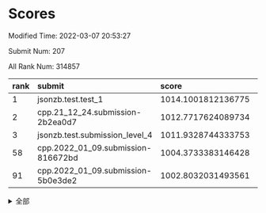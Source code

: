 # Scores

Modified Time: 2022-03-07 20:53:27

Submit Num: 207

All Rank Num: 314857

| rank |               submit               |       score        |       sigma        | pk_num |
| :--- | :--------------------------------- | :----------------- | :----------------- | :----- |
| 1    | jsonzb.test.test_1                 | 1014.1001812136775 | 0.8514754661670073 | 6082   |
| 2    | cpp.21_12_24.submission-2b2ea0d7   | 1012.7717624089734 | 0.8093223117333905 | 6083   |
| 3    | jsonzb.test.submission_level_4     | 1011.9328744333753 | 0.804865089423804  | 6084   |
| 58   | cpp.2022_01_09.submission-816672bd | 1004.3733383146428 | 0.7248661084150811 | 6087   |
| 91   | cpp.2022_01_09.submission-5b0e3de2 | 1002.8032031493561 | 0.7018619370593325 | 6092   |


<details>
<summary>全部</summary>

| rank |                 submit                 |       score        |       sigma        | pk_num |
| :--- | :------------------------------------- | :----------------- | :----------------- | :----- |
| 1    | jsonzb.test.test_1                     | 1014.1001812136775 | 0.8514754661670073 | 6082   |
| 2    | cpp.21_12_24.submission-2b2ea0d7       | 1012.7717624089734 | 0.8093223117333905 | 6083   |
| 3    | jsonzb.test.submission_level_4         | 1011.9328744333753 | 0.804865089423804  | 6084   |
| 4    | gobigger.level_3.submission_level_3_38 | 1011.1361996747326 | 0.7712615113824361 | 6083   |
| 5    | gobigger.level_3.submission_level_3_42 | 1010.9676889638469 | 0.7739908477471834 | 6084   |
| 6    | gobigger.level_3.submission_level_3_10 | 1010.9654758579456 | 0.7736785934037443 | 6079   |
| 7    | gobigger.level_3.submission_level_3_19 | 1010.8520492455111 | 0.7658427780641222 | 6090   |
| 8    | gobigger.level_3.submission_level_3_11 | 1010.8429409079159 | 0.7873259367056391 | 6083   |
| 9    | gobigger.level_3.submission_level_3_13 | 1010.8294476886622 | 0.7697954916586014 | 6085   |
| 10   | gobigger.level_3.submission_level_3_31 | 1010.7504020165295 | 0.7700346505073974 | 6080   |
| 11   | gobigger.level_3.submission_level_3_49 | 1010.67347673522   | 0.7446425956986776 | 6087   |
| 12   | gobigger.level_3.submission_level_3_44 | 1010.6588156456451 | 0.7663581001053955 | 6088   |
| 13   | gobigger.level_3.submission_level_3_36 | 1010.6358643908578 | 0.7620713854383252 | 6087   |
| 14   | gobigger.level_3.submission_level_3_22 | 1010.5276507718477 | 0.7694491215035879 | 6084   |
| 15   | gobigger.level_3.submission_level_3_6  | 1010.5204043785592 | 0.7490812218842252 | 6085   |
| 16   | gobigger.level_3.submission_level_3_43 | 1010.5047419426654 | 0.7820883162518661 | 6086   |
| 17   | gobigger.level_3.submission_level_3_16 | 1010.4355806165088 | 0.7761145474600397 | 6086   |
| 18   | gobigger.level_3.submission_level_3_41 | 1010.3845323617882 | 0.781875303404369  | 6086   |
| 19   | gobigger.level_3.submission_level_3_39 | 1010.3410657376834 | 0.7504562447926316 | 6083   |
| 20   | gobigger.level_3.submission_level_3_21 | 1010.2687905711125 | 0.7795576329729028 | 6083   |
| 21   | gobigger.level_3.submission_level_3_46 | 1010.2108664684131 | 0.7676646710537125 | 6081   |
| 22   | gobigger.level_3.submission_level_3_4  | 1010.1920840356566 | 0.7717828562843188 | 6083   |
| 23   | gobigger.level_3.submission_level_3_7  | 1010.1715064627305 | 0.7753839565590782 | 6085   |
| 24   | gobigger.level_3.submission_level_3_17 | 1010.1602136906761 | 0.757118320986684  | 6081   |
| 25   | gobigger.level_3.submission_level_3_30 | 1009.8769725794648 | 0.7560061108562249 | 6085   |
| 26   | gobigger.level_3.submission_level_3_23 | 1009.8436938744785 | 0.7451215613569033 | 6085   |
| 27   | gobigger.level_3.submission_level_3_26 | 1009.7543035228805 | 0.7571866486822464 | 6083   |
| 28   | gobigger.level_3.submission_level_3_47 | 1009.7148405245869 | 0.7815743319182678 | 6089   |
| 29   | gobigger.level_3.submission_level_3_8  | 1009.6015099915874 | 0.7594856363921191 | 6085   |
| 30   | gobigger.level_3.submission_level_3_18 | 1009.5839130853116 | 0.7569794322332055 | 6084   |
| 31   | gobigger.level_3.submission_level_3_1  | 1009.5426891803837 | 0.7525725280830635 | 6086   |
| 32   | gobigger.level_3.submission_level_3_24 | 1009.519831677276  | 0.7555087735289033 | 6085   |
| 33   | gobigger.level_3.submission_level_3_48 | 1009.4765135075028 | 0.7387966982194425 | 6080   |
| 34   | gobigger.level_3.submission_level_3_3  | 1009.3724944990286 | 0.7437325403142298 | 6080   |
| 35   | gobigger.level_3.submission_level_3_33 | 1009.3529578214888 | 0.7211168799811652 | 6081   |
| 36   | gobigger.level_3.submission_level_3_2  | 1009.2828461301463 | 0.7521764805891716 | 6087   |
| 37   | gobigger.level_3.submission_level_3_40 | 1009.2739158681488 | 0.7320087313845843 | 6088   |
| 38   | gobigger.level_3.submission_level_3_37 | 1009.2557077470818 | 0.7637747472614589 | 6086   |
| 39   | gobigger.level_3.submission_level_3_29 | 1009.1759894478505 | 0.7442366931362648 | 6087   |
| 40   | gobigger.level_3.submission_level_3_28 | 1009.1705527460881 | 0.7462258348961591 | 6083   |
| 41   | gobigger.level_3.submission_level_3_20 | 1009.1109162798101 | 0.7635658765795458 | 6084   |
| 42   | gobigger.level_3.submission_level_3_14 | 1009.0712093844775 | 0.7590744490054961 | 6083   |
| 43   | gobigger.level_3.submission_level_3_9  | 1009.0414183621571 | 0.7542283208831307 | 6082   |
| 44   | gobigger.level_3.submission_level_3_5  | 1008.9999245121326 | 0.745525273100221  | 6086   |
| 45   | gobigger.level_3.submission_level_3_34 | 1008.9563121812345 | 0.7509986591538585 | 6083   |
| 46   | gobigger.level_3.submission_level_3_12 | 1008.937818067274  | 0.7595544818264907 | 6083   |
| 47   | gobigger.level_3.submission_level_3_32 | 1008.9183340240376 | 0.7410771808371216 | 6084   |
| 48   | gobigger.level_3.submission_level_3_15 | 1008.7555298486974 | 0.767146409417209  | 6078   |
| 49   | gobigger.level_3.submission_level_3_27 | 1008.6786398859339 | 0.7541174491138394 | 6084   |
| 50   | gobigger.level_3.submission_level_3_35 | 1008.6628867402462 | 0.7517390696349375 | 6082   |
| 51   | gobigger.level_3.submission_level_3_0  | 1008.6503997107728 | 0.7376437534841405 | 6083   |
| 52   | gobigger.level_3.submission_level_3_45 | 1008.5892604033689 | 0.7550348273446831 | 6081   |
| 53   | gobigger.level_3.submission_level_3_25 | 1008.146334279021  | 0.7441084262161897 | 6082   |
| 54   | gobigger.level_1.submission_level_1_39 | 1005.2841352923501 | 0.7217637690234584 | 6085   |
| 55   | gobigger.level_1.submission_level_1_18 | 1004.7902316112393 | 0.7201565653445743 | 6086   |
| 56   | gobigger.level_1.submission_level_1_44 | 1004.5336902093884 | 0.7067473974421407 | 6089   |
| 57   | gobigger.level_1.submission_level_1_36 | 1004.4147844359583 | 0.7171633708966829 | 6084   |
| 58   | cpp.2022_01_09.submission-816672bd     | 1004.3733383146428 | 0.7248661084150811 | 6087   |
| 59   | gobigger.level_1.submission_level_1_34 | 1004.3299561439471 | 0.7031972334061352 | 6085   |
| 60   | gobigger.level_1.submission_level_1_40 | 1004.2797510180474 | 0.7210086314073261 | 6088   |
| 61   | gobigger.level_1.submission_level_1_32 | 1004.2665181682041 | 0.7233809363789979 | 6081   |
| 62   | gobigger.level_1.submission_level_1_29 | 1004.235085168736  | 0.725956157235728  | 6086   |
| 63   | gobigger.level_1.submission_level_1_27 | 1004.2199502564544 | 0.7162487557785999 | 6089   |
| 64   | gobigger.level_1.submission_level_1_47 | 1003.95414048887   | 0.7146693186097021 | 6084   |
| 65   | gobigger.level_1.submission_level_1_22 | 1003.8964760754227 | 0.715937674853759  | 6082   |
| 66   | gobigger.level_1.submission_level_1_26 | 1003.8867299784137 | 0.7177017282067445 | 6085   |
| 67   | gobigger.level_1.submission_level_1_42 | 1003.8240650153151 | 0.7087852922268002 | 6083   |
| 68   | gobigger.level_1.submission_level_1_21 | 1003.734398072052  | 0.7133333669764322 | 6082   |
| 69   | gobigger.level_1.submission_level_1_19 | 1003.7188001602092 | 0.7215576989005971 | 6082   |
| 70   | gobigger.level_1.submission_level_1_38 | 1003.7149059422667 | 0.7244712580039571 | 6083   |
| 71   | gobigger.level_1.submission_level_1_41 | 1003.6371279125019 | 0.7162734076580622 | 6082   |
| 72   | gobigger.level_1.submission_level_1_45 | 1003.5255982323325 | 0.7222054506107102 | 6085   |
| 73   | gobigger.level_1.submission_level_1_0  | 1003.5226954045896 | 0.7138385222896119 | 6083   |
| 74   | gobigger.level_1.submission_level_1_4  | 1003.4606388518827 | 0.7175207028833936 | 6086   |
| 75   | gobigger.level_1.submission_level_1_12 | 1003.384302914546  | 0.7078429686773331 | 6083   |
| 76   | gobigger.level_1.submission_level_1_20 | 1003.3837418469136 | 0.7154591881122933 | 6089   |
| 77   | gobigger.level_1.submission_level_1_10 | 1003.3828644285007 | 0.7070475238302648 | 6084   |
| 78   | gobigger.level_1.submission_level_1_5  | 1003.3504677079611 | 0.7221995477300491 | 6087   |
| 79   | gobigger.level_1.submission_level_1_49 | 1003.3193397056918 | 0.7198842587465611 | 6085   |
| 80   | gobigger.level_1.submission_level_1_24 | 1003.1777283690456 | 0.7102512767458222 | 6081   |
| 81   | gobigger.level_1.submission_level_1_3  | 1003.1552629286989 | 0.7164844181272724 | 6085   |
| 82   | gobigger.level_1.submission_level_1_37 | 1003.1340223657359 | 0.7152753769620359 | 6085   |
| 83   | gobigger.level_1.submission_level_1_30 | 1003.0712406083996 | 0.7116889448494539 | 6087   |
| 84   | gobigger.level_1.submission_level_1_14 | 1003.0700140620884 | 0.7175679024430105 | 6083   |
| 85   | gobigger.level_1.submission_level_1_8  | 1003.066456896928  | 0.7112228221034926 | 6087   |
| 86   | gobigger.level_1.submission_level_1_13 | 1003.047960188281  | 0.715956665836752  | 6081   |
| 87   | gobigger.level_1.submission_level_1_7  | 1002.9630859174113 | 0.7114237293725088 | 6082   |
| 88   | gobigger.level_1.submission_level_1_1  | 1002.9548382992241 | 0.7186367694117157 | 6081   |
| 89   | gobigger.level_1.submission_level_1_2  | 1002.8274331105756 | 0.7182859675724668 | 6075   |
| 90   | gobigger.level_1.submission_level_1_23 | 1002.8265606748333 | 0.7130263579550316 | 6086   |
| 91   | cpp.2022_01_09.submission-5b0e3de2     | 1002.8032031493561 | 0.7018619370593325 | 6092   |
| 92   | gobigger.level_1.submission_level_1_46 | 1002.7995235006042 | 0.7206174764455745 | 6083   |
| 93   | gobigger.level_1.submission_level_1_33 | 1002.7887123603426 | 0.7170397429367331 | 6086   |
| 94   | gobigger.level_1.submission_level_1_48 | 1002.7516082405583 | 0.7120175125606137 | 6083   |
| 95   | gobigger.level_1.submission_level_1_11 | 1002.7283314928395 | 0.7152518884846331 | 6081   |
| 96   | gobigger.level_1.submission_level_1_31 | 1002.6875994953627 | 0.7152444749735976 | 6079   |
| 97   | gobigger.level_1.submission_level_1_17 | 1002.6634901652868 | 0.723328890077517  | 6082   |
| 98   | gobigger.level_1.submission_level_1_25 | 1002.6411744700821 | 0.7216174378946828 | 6083   |
| 99   | gobigger.level_1.submission_level_1_9  | 1002.6295211903318 | 0.7127366553415009 | 6085   |
| 100  | gobigger.level_1.submission_level_1_15 | 1002.57718833088   | 0.7096136146846337 | 6086   |
| 101  | gobigger.level_1.submission_level_1_43 | 1002.5225180017133 | 0.7255421227713987 | 6085   |
| 102  | gobigger.level_1.submission_level_1_28 | 1002.3938113195239 | 0.7131346601111845 | 6087   |
| 103  | gobigger.level_1.submission_level_1_6  | 1002.3037955426393 | 0.7129854677903964 | 6082   |
| 104  | gobigger.level_1.submission_level_1_35 | 1001.8840410038025 | 0.7083811567528184 | 6085   |
| 105  | gobigger.level_1.submission_level_1_16 | 1001.7384662656082 | 0.7131272976149708 | 6086   |
| 106  | gobigger.random.submission_random_18   | 997.657653484116   | 0.6984524676089462 | 6086   |
| 107  | gobigger.random.submission_random_0    | 997.3675198044434  | 0.6997699746942333 | 6085   |
| 108  | gobigger.random.submission_random_26   | 997.2409458561636  | 0.7005368859650394 | 6086   |
| 109  | gobigger.random.submission_random_30   | 996.9236271327331  | 0.6956222977615762 | 6084   |
| 110  | gobigger.random.submission_random_5    | 996.9114363396484  | 0.7031651162864332 | 6081   |
| 111  | gobigger.random.submission_random_32   | 996.7707773769037  | 0.7048143205426499 | 6084   |
| 112  | gobigger.random.submission_random_17   | 996.730301014304   | 0.7061602800255724 | 6086   |
| 113  | gobigger.random.submission_random_13   | 996.6575858062889  | 0.7139032817528139 | 6086   |
| 114  | gobigger.random.submission_random_41   | 996.6337979101856  | 0.7006889312033285 | 6085   |
| 115  | gobigger.random.submission_random_8    | 996.5529646745379  | 0.7140814783784546 | 6085   |
| 116  | gobigger.random.submission_random_9    | 996.5066718892157  | 0.7141830056911134 | 6085   |
| 117  | gobigger.random.submission_random_20   | 996.4772237894459  | 0.7070441743930783 | 6084   |
| 118  | gobigger.random.submission_random_1    | 996.4626362610917  | 0.699508532188463  | 6085   |
| 119  | gobigger.random.submission_random_42   | 996.3650209024485  | 0.6962729388264658 | 6084   |
| 120  | gobigger.random.submission_random_31   | 996.3478462443261  | 0.70498805704185   | 6089   |
| 121  | gobigger.random.submission_random_21   | 996.3256075219589  | 0.7018765612390281 | 6082   |
| 122  | gobigger.random.submission_random_22   | 996.2783759009226  | 0.7129789003483289 | 6079   |
| 123  | gobigger.random.submission_random_16   | 996.2739225873804  | 0.71856595529679   | 6082   |
| 124  | gobigger.random.submission_random_49   | 996.2693033532507  | 0.7027817359206484 | 6082   |
| 125  | gobigger.random.submission_random_36   | 996.2396787237041  | 0.7022229150645858 | 6079   |
| 126  | gobigger.random.submission_random_28   | 996.2204859078381  | 0.6957332429736341 | 6086   |
| 127  | gobigger.random.submission_random_48   | 996.1763353283853  | 0.7081299513558396 | 6082   |
| 128  | gobigger.random.submission_random_29   | 996.1719388572338  | 0.6964704833986992 | 6083   |
| 129  | gobigger.random.submission_random_11   | 996.0937571992431  | 0.7094000554887491 | 6090   |
| 130  | gobigger.random.submission_random_47   | 996.080883498675   | 0.7201421992194171 | 6085   |
| 131  | gobigger.random.submission_random_7    | 996.0405535903675  | 0.7226588751665087 | 6083   |
| 132  | gobigger.random.submission_random_10   | 995.9951590220584  | 0.7100570298230762 | 6085   |
| 133  | gobigger.random.submission_random_33   | 995.9871858298695  | 0.712634294705999  | 6079   |
| 134  | gobigger.random.submission_random_6    | 995.9633123955103  | 0.701021542292332  | 6081   |
| 135  | gobigger.random.submission_random_46   | 995.9573317402552  | 0.7144116610056586 | 6086   |
| 136  | gobigger.random.submission_random_14   | 995.9189117347086  | 0.7006302481829821 | 6084   |
| 137  | gobigger.random.submission_random_34   | 995.7891674242326  | 0.7032582313911564 | 6077   |
| 138  | gobigger.random.submission_random_44   | 995.7869496672947  | 0.7183870143301347 | 6083   |
| 139  | gobigger.random.submission_random_3    | 995.7756714439258  | 0.710747814728911  | 6085   |
| 140  | gobigger.random.submission_random_23   | 995.7711716359436  | 0.7147697875863263 | 6086   |
| 141  | gobigger.random.submission_random_4    | 995.7610706235477  | 0.7138108294062224 | 6088   |
| 142  | gobigger.random.submission_random_38   | 995.7343583348816  | 0.7096997874839267 | 6080   |
| 143  | gobigger.random.submission_random_40   | 995.7120088829193  | 0.7255463470785676 | 6081   |
| 144  | gobigger.random.submission_random_37   | 995.6644072148348  | 0.7168152902836313 | 6083   |
| 145  | gobigger.random.submission_random_25   | 995.5538306827826  | 0.7034586638645234 | 6081   |
| 146  | gobigger.random.submission_random_43   | 995.5425022454863  | 0.7017637885293805 | 6082   |
| 147  | gobigger.random.submission_random_39   | 995.2888035633773  | 0.7194530027140288 | 6085   |
| 148  | gobigger.random.submission_random_24   | 995.2526065036622  | 0.727243243951778  | 6083   |
| 149  | gobigger.random.submission_random_45   | 995.219114245425   | 0.7156843528438962 | 6079   |
| 150  | gobigger.random.submission_random_2    | 995.1885677782078  | 0.7053168445462575 | 6080   |
| 151  | gobigger.random.submission_random_15   | 995.1577707943876  | 0.7278306399798424 | 6079   |
| 152  | gobigger.random.submission_random_27   | 995.117044673823   | 0.7177948113980162 | 6086   |
| 153  | gobigger.random.submission_random_12   | 995.0879557609413  | 0.70788256878208   | 6086   |
| 154  | gobigger.random.submission_random_19   | 994.6493167787039  | 0.7281371673794778 | 6077   |
| 155  | gobigger.level_2.submission_level_2_25 | 994.3267271871315  | 0.7257520261623988 | 6079   |
| 156  | gobigger.random.submission_random_35   | 994.2506130995795  | 0.70803469778516   | 6089   |
| 157  | gobigger.level_2.submission_level_2_32 | 994.0836494233068  | 0.7468671870772962 | 6089   |
| 158  | gobigger.level_2.submission_level_2_7  | 994.0128492178128  | 0.7407606146301224 | 6086   |
| 159  | gobigger.level_2.submission_level_2_34 | 993.5990549331877  | 0.7391594325604286 | 6086   |
| 160  | gobigger.level_2.submission_level_2_15 | 993.5697957063654  | 0.7491776178861791 | 6084   |
| 161  | gobigger.level_2.submission_level_2_33 | 993.516803718078   | 0.7364965465875294 | 6088   |
| 162  | gobigger.level_2.submission_level_2_23 | 993.5099147414071  | 0.7361643203302646 | 6081   |
| 163  | gobigger.level_2.submission_level_2_28 | 993.4977546239793  | 0.7468899273232268 | 6090   |
| 164  | gobigger.level_2.submission_level_2_43 | 993.4187844406232  | 0.7254640594194904 | 6086   |
| 165  | gobigger.level_2.submission_level_2_2  | 993.3990342362133  | 0.7532690324733553 | 6085   |
| 166  | gobigger.level_2.submission_level_2_42 | 993.207545264688   | 0.726062173298019  | 6080   |
| 167  | gobigger.level_2.submission_level_2_39 | 993.0758128256105  | 0.7387786951516078 | 6086   |
| 168  | gobigger.level_2.submission_level_2_48 | 992.8581582105357  | 0.7428810411928402 | 6086   |
| 169  | gobigger.level_2.submission_level_2_5  | 992.8418881442573  | 0.754504711982672  | 6082   |
| 170  | gobigger.level_2.submission_level_2_21 | 992.6931568319211  | 0.7371249351462632 | 6087   |
| 171  | gobigger.level_2.submission_level_2_38 | 992.6828899683629  | 0.7390729759312998 | 6088   |
| 172  | gobigger.level_2.submission_level_2_30 | 992.657787948506   | 0.7303439550334354 | 6087   |
| 173  | gobigger.level_2.submission_level_2_49 | 992.636260673481   | 0.7317441169455753 | 6087   |
| 174  | gobigger.level_2.submission_level_2_11 | 992.6295929604001  | 0.7234636457291632 | 6085   |
| 175  | gobigger.level_2.submission_level_2_18 | 992.6075890419288  | 0.7386674905351149 | 6087   |
| 176  | gobigger.level_2.submission_level_2_14 | 992.5713956030706  | 0.743614540024135  | 6085   |
| 177  | gobigger.level_2.submission_level_2_3  | 992.5576463555027  | 0.7385769845320171 | 6087   |
| 178  | gobigger.level_2.submission_level_2_13 | 992.4992700611514  | 0.7614704270101252 | 6083   |
| 179  | gobigger.level_2.submission_level_2_0  | 992.4673303110741  | 0.7446275624410978 | 6084   |
| 180  | gobigger.level_2.submission_level_2_4  | 992.4325294558938  | 0.7685219575243354 | 6084   |
| 181  | gobigger.level_2.submission_level_2_16 | 992.2055665307066  | 0.7418604424873427 | 6086   |
| 182  | gobigger.level_2.submission_level_2_17 | 992.1570683407068  | 0.7644407611034804 | 6084   |
| 183  | gobigger.level_2.submission_level_2_47 | 992.1455457367995  | 0.7385141738032387 | 6083   |
| 184  | gobigger.level_2.submission_level_2_12 | 992.1267625628358  | 0.7644602975976404 | 6082   |
| 185  | gobigger.level_2.submission_level_2_19 | 992.1218246688658  | 0.7509079587617845 | 6083   |
| 186  | gobigger.level_2.submission_level_2_8  | 992.0574303982161  | 0.7348584928717619 | 6083   |
| 187  | gobigger.level_2.submission_level_2_45 | 991.9307267906772  | 0.7399027968737233 | 6084   |
| 188  | gobigger.level_2.submission_level_2_9  | 991.8649368640818  | 0.7393351559992141 | 6089   |
| 189  | gobigger.level_2.submission_level_2_10 | 991.7056102650815  | 0.7357484512797174 | 6088   |
| 190  | gobigger.level_2.submission_level_2_37 | 991.5418422344891  | 0.7475164156217184 | 6088   |
| 191  | gobigger.level_2.submission_level_2_36 | 991.5406969528392  | 0.7498505568056957 | 6084   |
| 192  | gobigger.level_2.submission_level_2_44 | 991.5401708603871  | 0.7350278296214524 | 6084   |
| 193  | gobigger.level_2.submission_level_2_27 | 991.4146469663534  | 0.7501516746918545 | 6087   |
| 194  | gobigger.level_2.submission_level_2_6  | 991.3698920556631  | 0.7786640820110076 | 6085   |
| 195  | gobigger.level_2.submission_level_2_22 | 991.282602817716   | 0.7583181498335868 | 6088   |
| 196  | gobigger.level_2.submission_level_2_29 | 991.1549956953589  | 0.7569286413323403 | 6085   |
| 197  | gobigger.level_2.submission_level_2_41 | 991.0252277871983  | 0.7531052042759514 | 6086   |
| 198  | gobigger.level_2.submission_level_2_31 | 990.9843766066625  | 0.7724548833164266 | 6086   |
| 199  | gobigger.level_2.submission_level_2_20 | 990.972069182638   | 0.7717946605290432 | 6085   |
| 200  | gobigger.level_2.submission_level_2_26 | 990.9632291028896  | 0.7574726763737757 | 6086   |
| 201  | gobigger.level_2.submission_level_2_46 | 990.7562239732498  | 0.741800600134266  | 6082   |
| 202  | gobigger.level_2.submission_level_2_1  | 990.6288440278505  | 0.7728172394315974 | 6089   |
| 203  | gobigger.level_2.submission_level_2_24 | 990.5911647776995  | 0.7440574375721007 | 6087   |
| 204  | gobigger.level_2.submission_level_2_40 | 990.3645684270717  | 0.7610253358535438 | 6084   |
| 205  | gobigger.level_2.submission_level_2_35 | 990.0533433961886  | 0.7637685477947386 | 6083   |
| 206  | gobigger.none.submission_none_1        | 979.0037175879687  | 1.262536089069105  | 6083   |
| 207  | gobigger.none.submission_none_0        | 976.683338262494   | 1.4464362126341468 | 6082   |

</details>